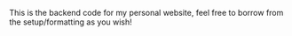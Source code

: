 This is the backend code for my personal website, feel free to borrow from the setup/formatting as you wish! 
